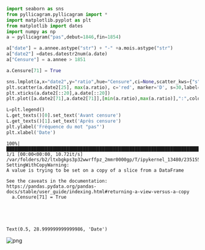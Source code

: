 ```python
import seaborn as sns
from pyllicagram.pyllicagram import *
import matplotlib.pyplot as plt
from matplotlib import dates
import numpy as np
a = pyllicagram("pas",debut=1846,fin=1854)

a["date"] = a.annee.astype("str") + "-" +a.mois.astype("str")
a["date2"] =dates.datestr2num(a.date)
a["Censure"] = a.annee > 1851

a.Censure[71] = True

sns.lmplot(a,x="date2",y="ratio",hue="Censure",ci=None,scatter_kws={"s": 5},legend=None)
plt.scatter(a.date2[25], max(a.ratio), c='red', marker='D', s=30,label="Février 1848")
plt.xticks(a.date2[::20],a.date[::20])
plt.plot([a.date2[71],a.date2[71]],[min(a.ratio),max(a.ratio)],":",color="black",label="Loi sur la presse")

L=plt.legend()
L.get_texts()[0].set_text('Avant censure')
L.get_texts()[1].set_text('Après censure')
plt.ylabel('Fréquence du mot "pas"')
plt.xlabel('Date')
```

    100%|████████████████████████████████████████████████████████████████████████████████████████████████████████| 1/1 [00:00<00:00, 10.72it/s]
    /var/folders/b2/ltxbgkps3p32wwrffpz_2mmr0000gp/T/ipykernel_13480/2351550475.py:12: SettingWithCopyWarning: 
    A value is trying to be set on a copy of a slice from a DataFrame
    
    See the caveats in the documentation: https://pandas.pydata.org/pandas-docs/stable/user_guide/indexing.html#returning-a-view-versus-a-copy
      a.Censure[71] = True





    Text(0.5, 28.999999999999986, 'Date')




    
![png](output_0_2.png)
    

